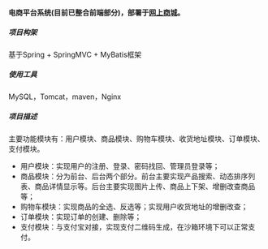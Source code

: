 #### 电商平台系统(目前已整合前端部分)，部署于[网上商城](mall.makersy.top)。
##### 项目构架
基于Spring + SpringMVC + MyBatis框架
##### 使用工具
MySQL，Tomcat，maven，Nginx
##### 项目描述
主要功能模块有：用户模块、商品模块、购物车模块、收货地址模块、订单模块、支付模块。
- 用户模块：实现用户的注册、登录、密码找回、管理员登录等； 
- 商品模块：分为前台、后台两个部分。前台主要实现产品搜索、动态排序列表、商品详情显示等。后台主要实现图片上传、商品上下架、增删改查商品等； 
- 购物车模块：实现商品的全选、反选等；实现用户收货地址的增删改查； 
- 订单模块：实现订单的创建、删除等； 
- 支付模块：与支付宝对接，实现支付二维码生成，在沙箱环境下可以正常支付。
